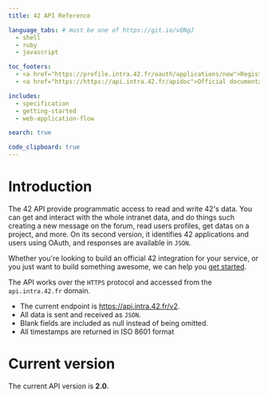 ```yaml
---
title: 42 API Reference

language_tabs: # must be one of https://git.io/vQNgJ
  - shell
  - ruby
  - javascript

toc_footers:
  - <a href="https://profile.intra.42.fr/oauth/applications/new">Register your application</a>
  - <a href="https://https://api.intra.42.fr/apidoc">Official documentation</a>

includes:
  - specification
  - getting-started
  - web-application-flow

search: true

code_clipboard: true
---
```


# Introduction

The 42 API provide programmatic access to read and write 42's data. You can get and interact with the whole intranet data, and do things such creating a new message on the forum, read users profiles, get datas on a project, and more. On its second version, it identifies 42 applications and users using OAuth, and responses are available in `JSON`.

Whether you're looking to build an official 42 integration for your service, or you just want to build something awesome, we can help you [get started](#getting-started).

The API works over the `HTTPS` protocol and accessed from the `api.intra.42.fr` domain.

- The current endpoint is https://api.intra.42.fr/v2.
- All data is sent and received as `JSON`.
- Blank fields are included as null instead of being omitted.
- All timestamps are returned in ISO 8601 format

# Current version

The current API version is **2.0**.
